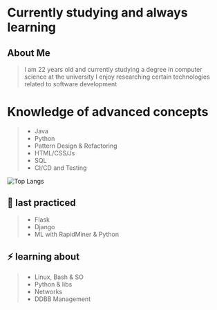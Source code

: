 # Currently studying and always learning

## About Me  
> I am 22 years old and currently studying a degree in computer science at the university
> I enjoy researching certain technologies related to software development

# Knowledge of advanced concepts 

> - Java
> - Python
> - Pattern Design & Refactoring
> - HTML/CSS/Js
> - SQL
> - CI/CD and Testing


![Top Langs](https://github-readme-stats.vercel.app/api/top-langs/?username=JJuanvolpe&hide_progress=true)

<!--
**JJuanVolpe/JJUANVOLPE** is a ✨ _special_ ✨ repository because its `README.md` (this file) appears on your GitHub profile.

Here are some ideas to get you started:

- 👯 I’m looking to collaborate on ...
- 🤔 I’m looking for help with ...
- 💬 Ask me about ...
- 📫 How to reach me: ...
- 😄 Pronouns: ...
-  Fun fact: ...
-->
## 💬 last practiced

> - Flask
> - Django
> - ML with RapidMiner & Python

## ⚡ learning about 

> - Linux, Bash & SO
> - Python & libs
> - Networks
> - DDBB Management
